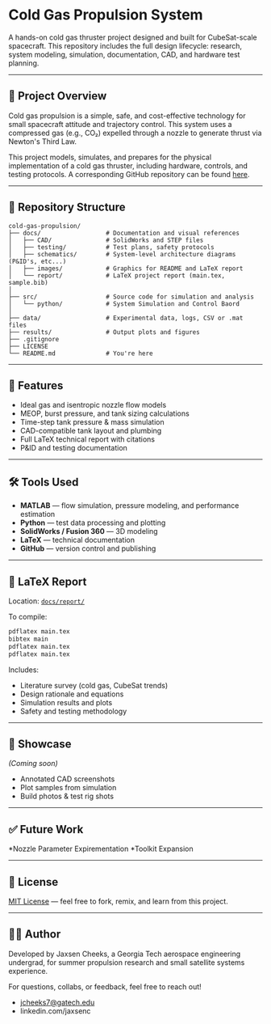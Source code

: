 # Cold Gas Propulsion System

A hands-on cold gas thruster project designed and built for CubeSat-scale spacecraft. This repository includes the full design lifecycle: research, system modeling, simulation, documentation, CAD, and hardware test planning.

---

## 🚀 Project Overview

Cold gas propulsion is a simple, safe, and cost-effective technology for small spacecraft attitude and trajectory control. This system uses a compressed gas (e.g., CO₂) expelled through a nozzle to generate thrust via Newton's Third Law.

This project models, simulates, and prepares for the physical implementation of a cold gas thruster, including hardware, controls, and testing protocols. A corresponding GitHub repository can be found [here](https://github.com/jcheeks7/Cold-Gas-Thruster).

---

## 📁 Repository Structure

```
cold-gas-propulsion/
├── docs/                  # Documentation and visual references
│   ├── CAD/               # SolidWorks and STEP files
│   ├── testing/           # Test plans, safety protocols
│   ├── schematics/        # System-level architecture diagrams (P&ID's, etc...)
│   ├── images/            # Graphics for README and LaTeX report
│   └── report/            # LaTeX project report (main.tex, sample.bib)
│
├── src/                   # Source code for simulation and analysis
│   └── python/            # System Simulation and Control Baord
│
├── data/                  # Experimental data, logs, CSV or .mat files
├── results/               # Output plots and figures
├── .gitignore
├── LICENSE
└── README.md              # You're here
```

---

## 🧠 Features

* Ideal gas and isentropic nozzle flow models
* MEOP, burst pressure, and tank sizing calculations
* Time-step tank pressure & mass simulation
* CAD-compatible tank layout and plumbing
* Full LaTeX technical report with citations
* P\&ID and testing documentation

---

## 🛠 Tools Used

* **MATLAB** — flow simulation, pressure modeling, and performance estimation
* **Python** — test data processing and plotting
* **SolidWorks / Fusion 360** — 3D modeling
* **LaTeX** — technical documentation
* **GitHub** — version control and publishing

---

## 📄 LaTeX Report

Location: [`docs/report/`](docs/report/)

To compile:

```bash
pdflatex main.tex
bibtex main
pdflatex main.tex
pdflatex main.tex
```

Includes:

* Literature survey (cold gas, CubeSat trends)
* Design rationale and equations
* Simulation results and plots
* Safety and testing methodology

---

## 📸 Showcase

*(Coming soon)*

* Annotated CAD screenshots
* Plot samples from simulation
* Build photos & test rig shots

---

## ✅ Future Work

*Nozzle Parameter Expirementation
*Toolkit Expansion

---

## 📜 License

[MIT License](LICENSE) — feel free to fork, remix, and learn from this project.

---

## 👨‍🚀 Author

Developed by Jaxsen Cheeks, a Georgia Tech aerospace engineering undergrad, for summer propulsion research and small satellite systems experience.

For questions, collabs, or feedback, feel free to reach out!
* jcheeks7@gatech.edu
* linkedin.com/jaxsenc
